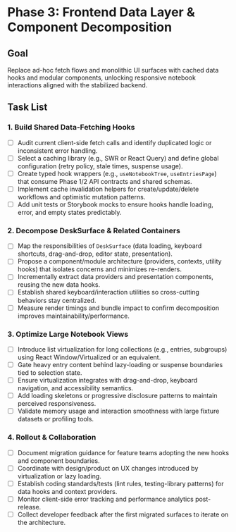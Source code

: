 # Phase 3: Frontend Data Layer & Component Decomposition

## Goal
Replace ad-hoc fetch flows and monolithic UI surfaces with cached data hooks and modular components, unlocking responsive notebook interactions aligned with the stabilized backend.

## Task List

### 1. Build Shared Data-Fetching Hooks
- [ ] Audit current client-side fetch calls and identify duplicated logic or inconsistent error handling.
- [ ] Select a caching library (e.g., SWR or React Query) and define global configuration (retry policy, stale times, suspense usage).
- [ ] Create typed hook wrappers (e.g., `useNotebookTree`, `useEntriesPage`) that consume Phase 1/2 API contracts and shared schemas.
- [ ] Implement cache invalidation helpers for create/update/delete workflows and optimistic mutation patterns.
- [ ] Add unit tests or Storybook mocks to ensure hooks handle loading, error, and empty states predictably.

### 2. Decompose DeskSurface & Related Containers
- [ ] Map the responsibilities of `DeskSurface` (data loading, keyboard shortcuts, drag-and-drop, editor state, presentation).
- [ ] Propose a component/module architecture (providers, contexts, utility hooks) that isolates concerns and minimizes re-renders.
- [ ] Incrementally extract data providers and presentation components, reusing the new data hooks.
- [ ] Establish shared keyboard/interaction utilities so cross-cutting behaviors stay centralized.
- [ ] Measure render timings and bundle impact to confirm decomposition improves maintainability/performance.

### 3. Optimize Large Notebook Views
- [ ] Introduce list virtualization for long collections (e.g., entries, subgroups) using React Window/Virtualized or an equivalent.
- [ ] Gate heavy entry content behind lazy-loading or suspense boundaries tied to selection state.
- [ ] Ensure virtualization integrates with drag-and-drop, keyboard navigation, and accessibility semantics.
- [ ] Add loading skeletons or progressive disclosure patterns to maintain perceived responsiveness.
- [ ] Validate memory usage and interaction smoothness with large fixture datasets or profiling tools.

### 4. Rollout & Collaboration
- [ ] Document migration guidance for feature teams adopting the new hooks and component boundaries.
- [ ] Coordinate with design/product on UX changes introduced by virtualization or lazy loading.
- [ ] Establish coding standards/tests (lint rules, testing-library patterns) for data hooks and context providers.
- [ ] Monitor client-side error tracking and performance analytics post-release.
- [ ] Collect developer feedback after the first migrated surfaces to iterate on the architecture.
